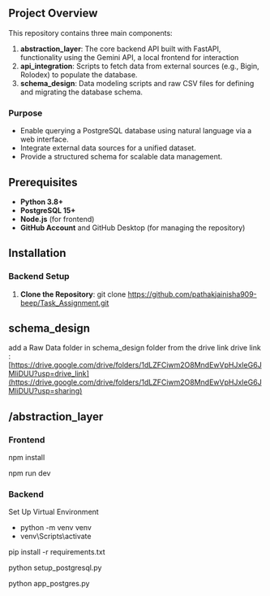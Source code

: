 

## Project Overview

This repository contains three main components:

1. **abstraction_layer**: The core backend API built with FastAPI, functionality using the Gemini API, a local frontend for interaction
2. **api_integration**: Scripts to fetch data from external sources (e.g., Bigin, Rolodex) to populate the database.
3. **schema_design**: Data modeling scripts and raw CSV files for defining and migrating the database schema.

### Purpose
- Enable querying a PostgreSQL database using natural language via a web interface.
- Integrate external data sources for a unified dataset.
- Provide a structured schema for scalable data management.

## Prerequisites
- **Python 3.8+**
- **PostgreSQL 15+** 
- **Node.js** (for frontend)
- **GitHub Account** and GitHub Desktop (for managing the repository)

## Installation

### Backend Setup
1. **Clone the Repository**:
  git clone https://github.com/pathakjainisha909-beep/Task_Assignment.git

## schema_design

add a Raw Data folder in schema_design folder from the drive link
drive link : [https://drive.google.com/drive/folders/1dLZFCiwm2O8MndEwVpHJxIeG6JMliDUU?usp=drive_link](https://drive.google.com/drive/folders/1dLZFCiwm2O8MndEwVpHJxIeG6JMliDUU?usp=sharing)

## /abstraction_layer

### Frontend

npm install

npm run dev

### Backend
Set Up Virtual Environment
- python -m venv venv
- venv\Scripts\activate

pip install -r requirements.txt

python setup_postgresql.py

python app_postgres.py





